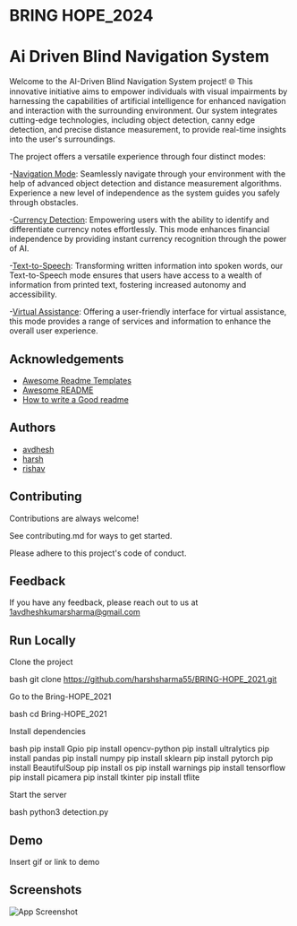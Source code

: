 # BRING HOPE_2024
 
# Ai Driven Blind Navigation System 

Welcome to the AI-Driven Blind Navigation System project! 🌐 This innovative initiative aims to empower individuals with visual impairments by harnessing the capabilities of artificial intelligence for enhanced navigation and interaction with the surrounding environment. Our system integrates cutting-edge technologies, including object detection, canny edge detection, and precise distance measurement, to provide real-time insights into the user's surroundings.

The project offers a versatile experience through four distinct modes:

-[Navigation Mode](https://github.com/ChildEater69): Seamlessly navigate through your environment with the help of advanced object detection and distance measurement algorithms. Experience a new level of independence as the system guides you safely through obstacles.

-[Currency Detection](https://github.com/ChildEater69): Empowering users with the ability to identify and differentiate currency notes effortlessly. This mode enhances financial independence by providing instant currency recognition through the power of AI.

-[Text-to-Speech](https://github.com/ChildEater69): Transforming written information into spoken words, our Text-to-Speech mode ensures that users have access to a wealth of information from printed text, fostering increased autonomy and accessibility.

-[Virtual Assistance](https://github.com/ChildEater69): Offering a user-friendly interface for virtual assistance, this mode provides a range of services and information to enhance the overall user experience.




## Acknowledgements

 - [Awesome Readme Templates](https://awesomeopensource.com/project/elangosundar/awesome-README-templates)
 - [Awesome README](https://github.com/matiassingers/awesome-readme)
 - [How to write a Good readme](https://bulldogjob.com/news/449-how-to-write-a-good-readme-for-your-github-project)


## Authors

- [avdhesh](https://github.com/ChildEater69)
- [harsh](https://github.com/harshsharma55)
- [rishav]()


## Contributing

Contributions are always welcome!

See contributing.md for ways to get started.

Please adhere to this project's code of conduct.


## Feedback

If you have any feedback, please reach out to us at 1avdheshkumarsharma@gmail.com


## Run Locally

Clone the project

bash
  git clone https://github.com/harshsharma55/BRING-HOPE_2021.git


Go to the Bring-HOPE_2021

bash
  cd Bring-HOPE_2021


Install dependencies

bash
  pip install Gpio
  pip install opencv-python
  pip install ultralytics
  pip install pandas
  pip install numpy
  pip install sklearn
  pip install pytorch
  pip install BeautifulSoup
  pip install os
  pip install warnings
  pip install tensorflow
  pip install picamera
  pip install tkinter
  pip install tflite


Start the server

bash
  python3 detection.py



## Demo

Insert gif or link to demo



## Screenshots

![App Screenshot](https://via.placeholder.com/468x300?text=App+Screenshot+Here)

